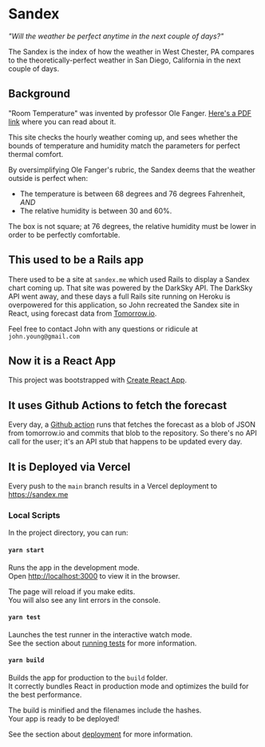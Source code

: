 # Sandex

_"Will the weather be perfect anytime in the next couple of days?"_

The Sandex is the index of how the weather in West Chester, PA compares to the theoretically-perfect weather in San Diego, California in the next couple of days.

## Background

"Room Temperature" was invented by professor Ole Fanger. [Here's a PDF link](http://ceae.colorado.edu/~brandem/aren3050/docs/ThermalComfort.pdf) where you can read about it.

This site checks the hourly weather coming up, and sees whether the bounds of temperature and humidity match the parameters for perfect thermal comfort.  

By oversimplifying Ole Fanger's rubric, the Sandex deems that the weather outside is perfect when:

* The temperature is between 68 degrees and 76 degrees Fahrenheit, _AND_
* The relative humidity is between 30 and 60%.

The box is not square; at 76 degrees, the relative humidity must be lower in order to be perfectly comfortable.

## This used to be a Rails app

There used to be a site at `sandex.me` which used Rails to display a Sandex chart coming up.  That site was powered by the DarkSky API.  The DarkSky API went away, and these days a full Rails site running on Heroku is overpowered for this application, so John recreated the Sandex site in React, using forecast data from [Tomorrow.io](https://tomorrow.io).

Feel free to contact John with any questions or ridicule at `john.young@gmail.com`

## Now it is a React App

This project was bootstrapped with [Create React App](https://github.com/facebook/create-react-app).

## It uses Github Actions to fetch the forecast

Every day, a [Github action](https://github.com/tikaro/sandex/actions/runs/5163534089/workflow) runs that fetches the forecast as a blob of JSON from tomorrow.io and commits that blob to the repository.  So there's no API call for the user; it's an API stub that happens to be updated every day.

## It is Deployed via Vercel

Every push to the `main` branch results in a Vercel deployment to https://sandex.me

### Local Scripts

In the project directory, you can run:

#### `yarn start`

Runs the app in the development mode.\
Open [http://localhost:3000](http://localhost:3000) to view it in the browser.

The page will reload if you make edits.\
You will also see any lint errors in the console.

#### `yarn test`

Launches the test runner in the interactive watch mode.\
See the section about [running tests](https://facebook.github.io/create-react-app/docs/running-tests) for more information.

#### `yarn build`

Builds the app for production to the `build` folder.\
It correctly bundles React in production mode and optimizes the build for the best performance.

The build is minified and the filenames include the hashes.\
Your app is ready to be deployed!

See the section about [deployment](https://facebook.github.io/create-react-app/docs/deployment) for more information.
